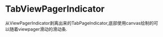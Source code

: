 TabViewPagerIndicator
=====================

从ViewPagerIndicator剥离出来的TabPageIndicator,底部使用canvas绘制的可以随着viewpager滑动的滑动条.
